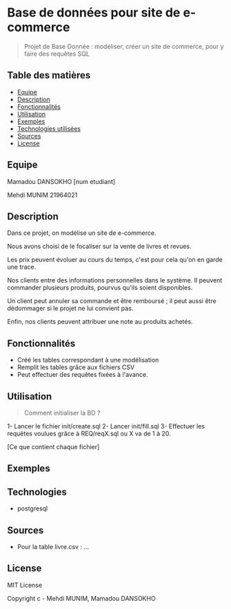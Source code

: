 # Base de données pour site de e-commerce

 > Projet de Base Donnée : modéliser, créer un site de commerce, pour y faire des requêtes SQL

## Table des matières
* [Equipe](#equipe)
* [Description](#description)
* [Fonctionnalités](#fonctionnalités)
* [Utilisation](#utilisation)
* [Exemples](#exemples)
* [Technologies utilisées](#technologies)
* [Sources](#sources)
* [License](#license)

## Equipe
Mamadou DANSOKHO [num etudiant]

Mehdi MUNIM 21964021

## Description

Dans ce projet, on modélise un site de e-commerce. 

Nous avons choisi de le focaliser sur la vente de livres et revues. 

Les prix peuvent évoluer au cours du temps, c'est pour cela qu'on en garde une trace.

Nos clients entre des informations personnelles dans le système. Il peuvent commander plusieurs produits, pourvus qu'ils soient disponibles. 

Un client peut annuler sa commande et être remboursé ; il peut aussi être dédommager si le projet ne lui convient pas. 

Enfin, nos clients peuvent attribuer une note au produits achetés.

## Fonctionnalités
* Créé les tables correspondant à une modélisation
* Remplit les tables grâce aux fichiers CSV
* Peut effectuer des requêtes fixées à l'avance.

## Utilisation

> Comment initialiser la BD ?

1- Lancer le fichier init/create.sql 
2- Lancer init/fill.sql
3- Effectuer les requêtes voulues grâce à REQ/reqX.sql ou X va de 1 à 20. 

[Ce que contient chaque fichier]

## Exemples


## Technologies
* postgresql


## Sources
* Pour la table livre.csv : ...


## License 
MIT License 

Copyright c - Mehdi MUNIM, Mamadou DANSOKHO
